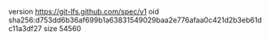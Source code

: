 version https://git-lfs.github.com/spec/v1
oid sha256:d753dd6b36af699b1a63831549029baa2e776afaa0c421d2b3eb61dc11a3df27
size 54560
